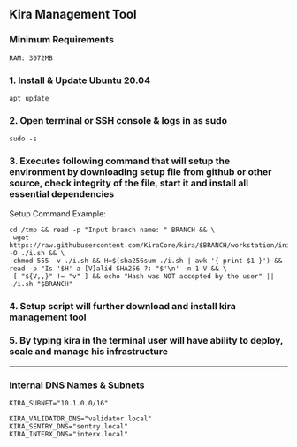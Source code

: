 ## Kira Management Tool

### Minimum Requirements

```
RAM: 3072MB
```

### 1. Install & Update Ubuntu 20.04

```
apt update
```

### 2. Open terminal or SSH console & logs in as sudo

```
sudo -s
```

### 3. Executes following command that will setup the environment by downloading setup file from github or other source, check integrity of the file, start it and install all essential dependencies

Setup Command Example:

```
cd /tmp && read -p "Input branch name: " BRANCH && \
 wget https://raw.githubusercontent.com/KiraCore/kira/$BRANCH/workstation/init.sh -O ./i.sh && \
 chmod 555 -v ./i.sh && H=$(sha256sum ./i.sh | awk '{ print $1 }') && read -p "Is '$H' a [V]alid SHA256 ?: "$'\n' -n 1 V && \
 [ "${V,,}" != "v" ] && echo "Hash was NOT accepted by the user" || ./i.sh "$BRANCH"
```

### 4. Setup script will further download and install kira management tool 

### 5. By typing kira in the terminal user will have ability to deploy, scale and manage his infrastructure

---

### Internal DNS Names & Subnets

```
KIRA_SUBNET="10.1.0.0/16"
```

```
KIRA_VALIDATOR_DNS="validator.local"
KIRA_SENTRY_DNS="sentry.local"
KIRA_INTERX_DNS="interx.local"
```